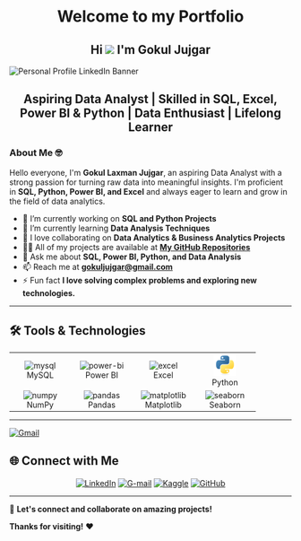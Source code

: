   <h1 align="center"> Welcome to my Portfolio</h1>

<h2 align="center">Hi <img loading="lazy" src="https://raw.githubusercontent.com/iampavangandhi/iampavangandhi/master/gifs/Hi.gif" width="25px"/> I'm Gokul Jujgar</h2>

![Personal Profile LinkedIn Banner](https://github.com/user-attachments/assets/ad50125e-9064-414d-8313-cc6101ad053f)

<h2 align="center">Aspiring Data Analyst | Skilled in SQL, Excel, Power BI & Python | Data Enthusiast | Lifelong Learner</h2>

### About Me 🤓
Hello everyone, I'm **Gokul Laxman Jujgar**, an aspiring Data Analyst with a strong passion for turning raw data into meaningful insights. I'm proficient in **SQL, Python, Power BI, and Excel** and always eager to learn and grow in the field of data analytics.

- 🔭 I’m currently working on **SQL and Python Projects**  
- 🌱 I’m currently learning **Data Analysis Techniques**  
- 👯 I love collaborating on **Data Analytics & Business Analytics Projects**  
- 👨‍💻 All of my projects are available at **[My GitHub Repositories](https://github.com/gokuljujgar07?tab=repositories)**  
- 💬 Ask me about **SQL, Power BI, Python, and Data Analysis**  
- 📫 Reach me at **gokuljujgar@gmail.com**  
- ⚡ Fun fact **I love solving complex problems and exploring new technologies.**  



---

## 🛠️ Tools & Technologies

<table align="center">
  <tr>
    <td align="center" width="96">
      <img src="https://www.vectorlogo.zone/logos/mysql/mysql-icon.svg" alt="mysql" width="40" height="40"/>
      <br/>MySQL
    </td>
    <td align="center" width="96">
      <img src="https://www.vectorlogo.zone/logos/microsoft_powerbi/microsoft_powerbi-icon.svg" alt="power-bi" width="40" height="40"/>
      <br/>Power BI
    </td>
<!--     <td align="center" width="96">
      <img src="https://raw.githubusercontent.com/gilbarbara/logos/f4c8e8b933aa80ce83b6d6d387e016bf4cb4e376/logos/tableau-icon.svg" alt="tableau" width="40" height="40"/>
      <br/>Tableau
    </td> -->
    <td align="center" width="96">
      <img src="https://avatars.githubusercontent.com/u/44556874?s=200&v=4" alt="excel" width="40" height="40"/>
      <br/>Excel
    </td>
    <td align="center" width="96">
      <img src="https://raw.githubusercontent.com/devicons/devicon/master/icons/python/python-original.svg" alt="python" width="40" height="40"/>
      <br/>Python
    </td>
  </tr>
<!--   <tr>
    <td align="center" width="96">
      <img src="https://upload.wikimedia.org/wikipedia/commons/0/05/Scikit_learn_logo_small.svg" alt="scikit-learn" width="40" height="40"/>
      <br/>Scikit-Learn
    </td> -->
    <td align="center" width="96">
      <img src="https://www.vectorlogo.zone/logos/numpy/numpy-icon.svg" alt="numpy" width="40" height="40"/>
      <br/>NumPy
    </td>
    <td align="center" width="96">
      <img src="https://raw.githubusercontent.com/simple-icons/simple-icons/master/icons/pandas.svg" alt="pandas" width="40" height="40"/>
      <br/>Pandas
    </td>
    <td align="center" width="96">
      <img src="https://upload.wikimedia.org/wikipedia/commons/thumb/0/01/Created_with_Matplotlib-logo.svg/1024px-Created_with_Matplotlib-logo.svg.png" alt="matplotlib" width="40" height="40"/>
      <br/>Matplotlib
    </td>
    <td align="center" width="96">
      <img src="https://seaborn.pydata.org/_static/logo-wide-lightbg.svg" alt="seaborn" width="80" height="40"/>
      <br/>Seaborn
    </td>
  </tr>
</table>


---

<a href="https://mail.google.com/mail/?view=cm&fs=1&to=gokuljujgar@gmail.com" target="_blank">
  <img src="https://upload.wikimedia.org/wikipedia/commons/4/4e/Gmail_Icon.png" alt="Gmail" height="30" width="40" />
</a>




## 🌐 Connect with Me
<p align="center">
<a href="https://www.linkedin.com/in/gokul-jujgar"><img align="center" src="https://cdn.jsdelivr.net/npm/simple-icons@3.0.1/icons/linkedin.svg" alt="LinkedIn" height="30" width="40" /></a>
<a href="gokuljujgar@gmail.com"><img align="center" src="https://cdn.jsdelivr.net/npm/simple-icons@3.0.1/icons/gmail.svg" alt="G-mail" height="30" width="40" /></a>
<a href="https://www.kaggle.com/gokuljujgar"><img align="center" src="https://cdn.jsdelivr.net/npm/simple-icons@3.0.1/icons/kaggle.svg" alt="Kaggle" height="30" width="40" /></a>
<a href="https://github.com/gokuljujgar07"><img align="center" src="https://cdn.jsdelivr.net/npm/simple-icons@3.0.1/icons/github.svg" alt="GitHub" height="30" width="40" /></a>
</p>

---

🚀 **Let's connect and collaborate on amazing projects!**

**Thanks for visiting!** ❤️
